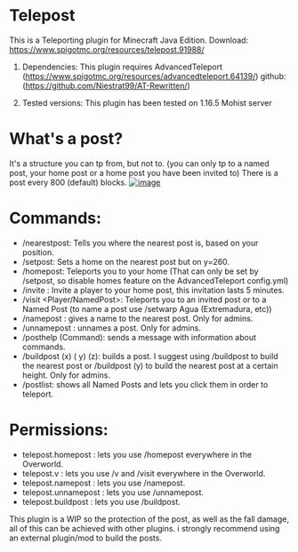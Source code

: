 # Telepost
This is a Teleporting plugin for Minecraft Java Edition. Download: https://www.spigotmc.org/resources/telepost.91988/
 
 1) Dependencies: This plugin requires AdvancedTeleport (https://www.spigotmc.org/resources/advancedteleport.64139/) github: (https://github.com/Niestrat99/AT-Rewritten/)
 
 2) Tested versions: This plugin has been tested on 1.16.5 Mohist server 

# What's a post?
It's a structure you can tp from, but not to. (you can only tp to a named post, your home post or a home post you have been invited to)
There is a post every 800 (default) blocks.
[![image](https://www.linkpicture.com/q/2021-05-05_11.14.06.png)](https://www.linkpicture.com/view.php?img=LPic609262f7daa961407012337)

# Commands:
- /nearestpost: Tells you where the nearest post is, based on your position.
- /setpost: Sets a home on the nearest post but on y=260.
- /homepost: Teleports you to your home (That can only be set by /setpost, so disable homes feature on the AdvancedTeleport config.yml)
- /invite <Player>: Invite a player to your home post, this invitation lasts 5 minutes.
- /visit <Player/NamedPost>: Teleports you to an invited post or to a Named Post (to name a post use /setwarp Agua (Extremadura, etc))
- /namepost <PostName> : gives a name to the nearest post. Only for admins.
- /unnamepost <PostName> : unnames a post. Only for admins.
- /posthelp (Command): sends a message with information about commands.
- /buildpost (x) ( y) (z): builds a post. I suggest using /buildpost to build the nearest post or /buildpost (y) to build the nearest post at a certain height. Only for admins.
- /postlist: shows all Named Posts and lets you click them in order to teleport.

# Permissions:
- telepost.homepost : lets you use /homepost everywhere in the Overworld.
- telepost.v : lets you use /v and /visit everywhere in the Overworld.
- telepost.namepost : lets you use /namepost.
- telepost.unnamepost : lets you use /unnamepost.
- telepost.buildpost : lets you use /buildpost.


This plugin is a WIP so the protection of the post, as well as the fall damage, all of this can be achieved with other plugins. i strongly recommend using an external plugin/mod to build the posts.
